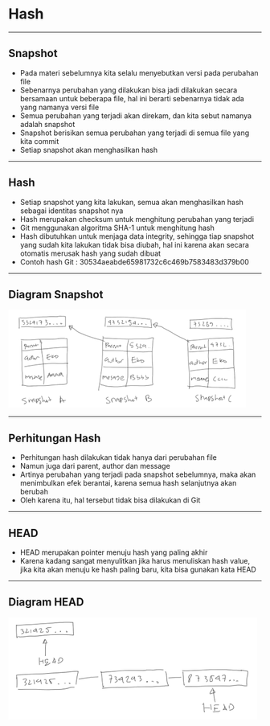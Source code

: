 # Hash

---

## Snapshot

- Pada materi sebelumnya kita selalu menyebutkan versi pada perubahan file
- Sebenarnya perubahan yang dilakukan bisa jadi dilakukan secara bersamaan untuk beberapa file, hal ini berarti sebenarnya tidak ada yang namanya versi file
- Semua perubahan yang terjadi akan direkam, dan kita sebut namanya adalah snapshot
- Snapshot berisikan semua perubahan yang terjadi di semua file yang kita commit
- Setiap snapshot akan menghasilkan hash

---

## Hash

- Setiap snapshot yang kita lakukan, semua akan menghasilkan hash sebagai identitas snapshot nya
- Hash merupakan checksum untuk menghitung perubahan yang terjadi
- Git menggunakan algoritma SHA-1 untuk menghitung hash
- Hash dibutuhkan untuk menjaga data integrity, sehingga tiap snapshot yang sudah kita lakukan tidak bisa diubah, hal ini karena akan secara otomatis merusak hash yang sudah dibuat
- Contoh hash Git : 30534aeabde65981732c6c469b7583483d379b00

---

## Diagram Snapshot

![1](../assets/img/6/1.PNG)

---

## Perhitungan Hash

- Perhitungan hash dilakukan tidak hanya dari perubahan file
- Namun juga dari parent, author dan message
- Artinya perubahan yang terjadi pada snapshot sebelumnya, maka akan menimbulkan efek berantai, karena semua hash selanjutnya akan berubah
- Oleh karena itu, hal tersebut tidak bisa dilakukan di Git

---

## HEAD

- HEAD merupakan pointer menuju hash yang paling akhir
- Karena kadang sangat menyulitkan jika harus menuliskan hash value, jika kita akan menuju ke hash paling baru, kita bisa gunakan kata HEAD

---

## Diagram HEAD

![2](../assets/img/6/2.PNG)